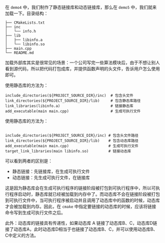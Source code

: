 在 `demo4` 中，我们制作了静态链接库和动态链接库，那么在 `demo5` 中，我们就来加载一下。目录结构：

```
├── CMakeLists.txt
├── inc
│   └── info.h
├── lib
│   ├── libinfo.a
│   └── libinfo.so
├── main.cpp
└── README.md
```

加载外部库其实是很常见的场景：一个公司写完一些算法模块后，由于不想让别人看到源代码，所以把代码打包成库，并提供函数声明的头文件，告诉用户怎么使用即可。

使用静态库的方法为：

```
include_directories(${PROJECT_SOURCE_DIR}/inc)  # 包含头文件
link_directories(${PROJECT_SOURCE_DIR}/lib)     # 包含静态库路径
link_libraries(libinfo.a)                       # 链接静态库
add_executable(main main.cpp)                   # 生成可执行文件
```

使用静态库的方法为：

```

include_directories(${PROJECT_SOURCE_DIR}/inc) # 包含头文件路径
link_directories(${PROJECT_SOURCE_DIR}/lib)    # 包含动态库路径
add_executable(main main.cpp)                  # 生成可执行文件
target_link_libraries(main libinfo.so)         # 链接动态库
```

可以看到两者的区别是：

- 静态链接：先链接库，在生成可执行文件
- 动态链接：先生成可执行文件，在链接库

这是因为静态库会在生成可执行程序的链接阶段被打包到可执行程序中，所以可执行程序启动时，静态库就已经被加载到内存中了。而动态库不会在链接阶段被打包到可执行文件中，当可执行程序被启动并且调用了动态库中的函数的时候，动态库才会被加载到内存。因此，在 `cmake` 中指定要链接的动态库的时候，应该将链接命令写到生成可执行文件之后。

此外：动态库的链接具有传递性，如果动态库 A 链接了动态库B、C，动态库D链接了动态库A，此时动态库D相当于也链接了动态库B、C，并可以使用动态库B、C中定义的方法。